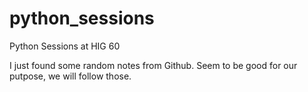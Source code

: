 # python_sessions
Python Sessions at HIG 60

I just found some random notes from Github. Seem to be good for our putpose, we will follow those.
